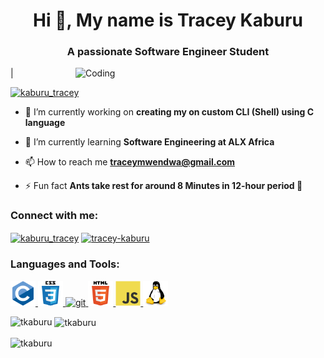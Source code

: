 <h1 align="center">Hi 👋, My name is Tracey Kaburu</h1>
<h3 align="center">A passionate Software Engineer Student</h3>
|<img align="right" alt="Coding" width="400" src="https://media.tenor.com/AlUkiGkR2j8AAAAM/new-game-ahagon-umiko-programming.gif">

<p align="left"> <a href="https://twitter.com/kaburu_tracey" target="blank"><img src="https://img.shields.io/twitter/follow/kaburu_tracey?logo=twitter&style=for-the-badge" alt="kaburu_tracey" /></a> </p>

- 🔭 I’m currently working on **creating my on custom CLI (Shell) using C language**

- 🌱 I’m currently learning **Software Engineering at ALX Africa**

- 📫 How to reach me **traceymwendwa@gmail.com**

- ⚡ Fun fact **Ants take rest for around 8 Minutes in 12-hour period 👀**

<h3 align="left">Connect with me:</h3>
<p align="left">
<a href="https://twitter.com/kaburu_tracey" target="blank"><img align="center" src="https://raw.githubusercontent.com/rahuldkjain/github-profile-readme-generator/master/src/images/icons/Social/twitter.svg" alt="kaburu_tracey" height="30" width="40" /></a>
<a href="https://linkedin.com/in/tracey-kaburu" target="blank"><img align="center" src="https://raw.githubusercontent.com/rahuldkjain/github-profile-readme-generator/master/src/images/icons/Social/linked-in-alt.svg" alt="tracey-kaburu" height="30" width="40" /></a>
</p>

<h3 align="left">Languages and Tools:</h3>
<p align="left"> <a href="https://www.cprogramming.com/" target="_blank" rel="noreferrer"> <img src="https://raw.githubusercontent.com/devicons/devicon/master/icons/c/c-original.svg" alt="c" width="40" height="40"/> </a> <a href="https://www.w3schools.com/css/" target="_blank" rel="noreferrer"> <img src="https://raw.githubusercontent.com/devicons/devicon/master/icons/css3/css3-original-wordmark.svg" alt="css3" width="40" height="40"/> </a> <a href="https://git-scm.com/" target="_blank" rel="noreferrer"> <img src="https://www.vectorlogo.zone/logos/git-scm/git-scm-icon.svg" alt="git" width="40" height="40"/> </a> <a href="https://www.w3.org/html/" target="_blank" rel="noreferrer"> <img src="https://raw.githubusercontent.com/devicons/devicon/master/icons/html5/html5-original-wordmark.svg" alt="html5" width="40" height="40"/> </a> <a href="https://developer.mozilla.org/en-US/docs/Web/JavaScript" target="_blank" rel="noreferrer"> <img src="https://raw.githubusercontent.com/devicons/devicon/master/icons/javascript/javascript-original.svg" alt="javascript" width="40" height="40"/> </a> <a href="https://www.linux.org/" target="_blank" rel="noreferrer"> <img src="https://raw.githubusercontent.com/devicons/devicon/master/icons/linux/linux-original.svg" alt="linux" width="40" height="40"/> </a> </p>

<p><img align="left" src="https://github-readme-stats.vercel.app/api/top-langs?username=tkaburu&show_icons=true&locale=en&layout=compact" alt="tkaburu" /></p>

<p>&nbsp;<img align="center" src="https://github-readme-stats.vercel.app/api?username=tkaburu&show_icons=true&locale=en" alt="tkaburu" /></p>

<p><img align="center" src="https://github-readme-streak-stats.herokuapp.com/?user=tkaburu&" alt="tkaburu" /></p>

